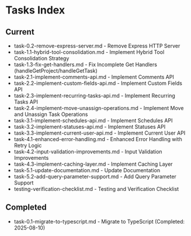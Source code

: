 # Tasks Index

## Current
- task-0.2-remove-express-server.md - Remove Express HTTP Server
- task-1.1-hybrid-tool-consolidation.md - Implement Hybrid Tool Consolidation Strategy
- task-1.3-fix-get-handlers.md - Fix Incomplete Get Handlers (handleGetProject/handleGetTask)
- task-2.1-implement-comments-api.md - Implement Comments API
- task-2.2-implement-custom-fields-api.md - Implement Custom Fields API
- task-2.3-implement-recurring-tasks-api.md - Implement Recurring Tasks API
- task-2.4-implement-move-unassign-operations.md - Implement Move and Unassign Task Operations
- task-3.1-implement-schedules-api.md - Implement Schedules API
- task-3.2-implement-statuses-api.md - Implement Statuses API
- task-3.3-implement-current-user-api.md - Implement Current User API
- task-4.1-enhanced-error-handling.md - Enhanced Error Handling with Retry Logic
- task-4.2-input-validation-improvements.md - Input Validation Improvements
- task-4.3-implement-caching-layer.md - Implement Caching Layer
- task-5.1-update-documentation.md - Update Documentation
- task-5.2-add-query-parameter-support.md - Add Query Parameter Support
- testing-verification-checklist.md - Testing and Verification Checklist

## Completed
- task-0.1-migrate-to-typescript.md - Migrate to TypeScript (Completed: 2025-08-10)